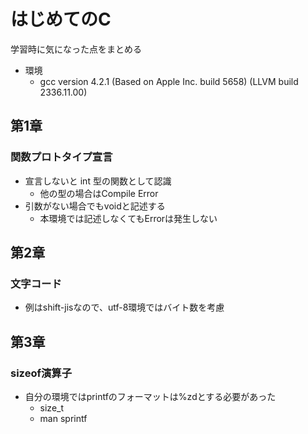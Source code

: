 # はじめてのC
学習時に気になった点をまとめる

* 環境
    * gcc version 4.2.1 (Based on Apple Inc. build 5658) (LLVM build 2336.11.00)

## 第1章
### 関数プロトタイプ宣言
* 宣言しないと int 型の関数として認識
    * 他の型の場合はCompile Error
* 引数がない場合でもvoidと記述する
    * 本環境では記述しなくてもErrorは発生しない

## 第2章
### 文字コード
* 例はshift-jisなので、utf-8環境ではバイト数を考慮

## 第3章
### sizeof演算子
* 自分の環境ではprintfのフォーマットは%zdとする必要があった
    * size_t
    * man sprintf






